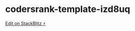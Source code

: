 # codersrank-template-izd8uq

[Edit on StackBlitz ⚡️](https://stackblitz.com/edit/codersrank-template-izd8uq)